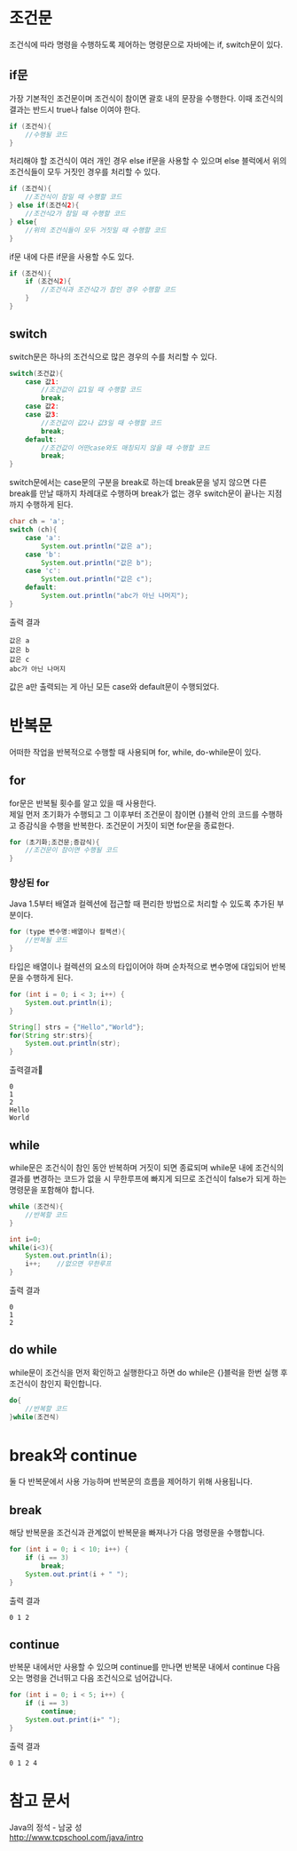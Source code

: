 # 조건문

조건식에 따라 명령을 수행하도록 제어하는 명령문으로 자바에는 if, switch문이 있다.

## if문

가장 기본적인 조건문이며 조건식이 참이면 괄호 내의 문장을 수행한다. 이때 조건식의 결과는 반드시 true나 false 이여야 한다.

```java
if (조건식){
    //수행될 코드
}
```

처리해야 할 조건식이 여러 개인 경우 else if문을 사용할 수 있으며 else 블럭에서 위의 조건식들이 모두 거짓인 경우를 처리할 수 있다.

```java
if (조건식){
    //조건식이 참일 때 수행할 코드
} else if(조건식2){
    //조건식2가 참일 때 수행할 코드
} else{
    //위의 조건식들이 모두 거짓일 때 수행할 코드
}
```

if문 내에 다른 if문을 사용할 수도 있다.

```java
if (조건식){
    if (조건식2){
        //조건식과 조건식2가 참인 경우 수행할 코드
    }
}
```

## switch

switch문은 하나의 조건식으로 많은 경우의 수를 처리할 수 있다.

```java
switch(조건값){
    case 값1:
        //조건값이 값1일 때 수행할 코드
        break;
    case 값2:
    case 값3:
        //조건값이 값2나 값3일 때 수행할 코드
        break;
    default:
        //조건값이 어떤case와도 매칭되지 않을 때 수행할 코드
        break;
}
```

switch문에서는 case문의 구분을 break로 하는데 break문을 넣지 않으면 다른 break를 만날 때까지 차례대로 수행하며 break가 없는 경우 switch문이 끝나는 지점까지 수행하게 된다.

```java
char ch = 'a';
switch (ch){
    case 'a':
        System.out.println("값은 a");
    case 'b':
        System.out.println("값은 b");
    case 'c':
        System.out.println("값은 c");
    default:
        System.out.println("abc가 아닌 나머지");
}
```

출력 결과

```
값은 a
값은 b
값은 c
abc가 아닌 나머지
```

값은 a만 출력되는 게 아닌 모든 case와 default문이 수행되었다.

# 반복문

어떠한 작업을 반복적으로 수행할 때 사용되며 for, while, do-while문이 있다.

## for

for문은 반복될 횟수를 알고 있을 때 사용한다.  
제일 먼저 초기화가 수행되고 그 이후부터 조건문이 참이면 {}블럭 안의 코드를 수행하고 증감식을 수행을 반복한다. 조건문이 거짓이 되면 for문을 종료한다.

```java
for (초기화;조건문;증감식){
    //조건문이 참이면 수행될 코드
}
```

### 향상된 for

Java 1.5부터 배열과 컬렉션에 접근할 때 편리한 방법으로 처리할 수 있도록 추가된 부분이다.

```java
for (type 변수명:배열이나 컬렉션){
    //반복될 코드
}
```

타입은 배열이나 컬렉션의 요소의 타입이어야 하며 순차적으로 변수명에 대입되어 반복문을 수행하게 된다.

```java
for (int i = 0; i < 3; i++) {
    System.out.println(i);
}

String[] strs = {"Hello","World"};
for(String str:strs){
    System.out.println(str);
}
```

출력결과

```
0
1
2
Hello
World
```

## while

while문은 조건식이 참인 동안 반복하며 거짓이 되면 종료되며 while문 내에 조건식의 결과를 변경하는 코드가 없을 시 무한루프에 빠지게 되므로 조건식이 false가 되게 하는 명령문을 포함해야 합니다.

```java
while (조건식){
    //반복할 코드
}
```

```java
int i=0;
while(i<3){
    System.out.println(i);
    i++;    //없으면 무한루프
}
```

출력 결과

```
0
1
2
```

## do while

while문이 조건식을 먼저 확인하고 실행한다고 하면 do while은 {}블럭을 한번 실행 후 조건식이 참인지 확인합니다.

```java
do{
    //반복할 코드
}while(조건식)
```

# break와 continue

둘 다 반복문에서 사용 가능하며 반복문의 흐름을 제어하기 위해 사용됩니다.

## break

해당 반복문을 조건식과 관계없이 반복문을 빠져나가 다음 명령문을 수행합니다.

```java
for (int i = 0; i < 10; i++) {
    if (i == 3)
        break;
    System.out.print(i + " ");
}
```

출력 결과

```
0 1 2
```

## continue

반복문 내에서만 사용할 수 있으며 continue를 만나면 반복문 내에서 continue 다음 오는 명령을 건너뛰고 다음 조건식으로 넘어갑니다.

```java
for (int i = 0; i < 5; i++) {
    if (i == 3)
        continue;
    System.out.print(i+" ");
}
```

출력 결과

```
0 1 2 4
```

# 참고 문서

Java의 정석 - 남궁 성  
http://www.tcpschool.com/java/intro
